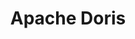 ---
codehost: https://github.com/apache/incubator-doris
logohandle: apache_doris
sort: doris
tags:
- apache
title: Apache Doris
website: https://doris.apache.org/
---